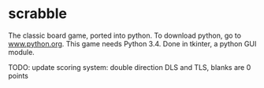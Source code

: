 # scrabble
The classic board game, ported into python.
To download python, go to www.python.org. This game needs Python 3.4.
Done in tkinter, a python GUI module.

TODO:
  update scoring system:
    double direction DLS and TLS,
    blanks are 0 points

